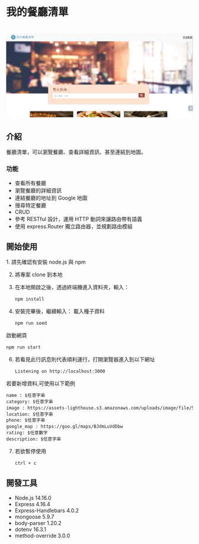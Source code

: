 
<h1>我的餐廳清單<h1>
  
![cv](./public/stylesheets/a8.png)

<h2>介紹</h2>
餐廳清單，可以瀏覽餐廳、查看詳細資訊、甚至連結到地圖。
<h3>功能</h3>

- 查看所有餐廳
- 瀏覽餐廳的詳細資訊
- 連結餐廳的地址到 Google 地圖
- 搜尋特定餐廳
- CRUD
- 參考 RESTful 設計，運用 HTTP 動詞來讓路由帶有語義
- 使用 express.Router 獨立路由器，並規劃路由模組

<h2>開始使用</h2>
1. 請先確認有安裝 node.js 與 npm

2. 將專案 clone 到本地
   
3. 在本地開啟之後，透過終端機進入資料夾，輸入：

   ```bash
   npm install
   ```

4. 安裝完畢後，繼續輸入：
載入種子資料
   ```bash
   npm run seed
   ```

啟動網頁
   ```bash
   npm run start
   ```

6. 若看見此行訊息則代表順利運行，打開瀏覽器進入到以下網址

   ```bash
   Listening on http://localhost:3000
   ```
若要新增資料,可使用以下範例
   ```bash
   name : $任意字串
   category: $任意字串
   image : https://assets-lighthouse.s3.amazonaws.com/uploads/image/file/5635/01.jpg
   location: $任意字串
   phone: $任意字串
   google_map : https://goo.gl/maps/BJdmLuVdDbw
   rating: $任意數字
   description: $任意字串
   ```

7. 若欲暫停使用

   ```bash
   ctrl + c
   ```
<h2>開發工具</h2>

- Node.js 14.16.0
- Express 4.16.4
- Express-Handlebars 4.0.2
- mongoose 5.9.7
- body-parser 1.20.2
- dotenv 16.3.1
- method-override 3.0.0
